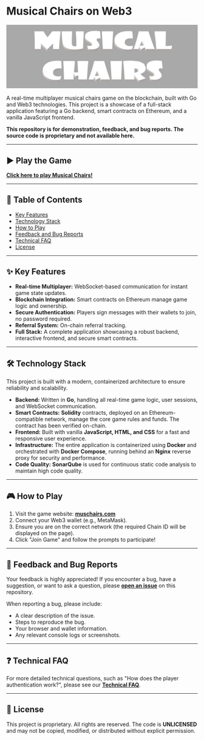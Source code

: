 # Musical Chairs on Web3

![Game Banner](https://github.com/crow-004/musical-chairs-game/blob/main/docs/banner.png)

A real-time multiplayer musical chairs game on the blockchain, built with Go and Web3 technologies. This project is a showcase of a full-stack application featuring a Go backend, smart contracts on Ethereum, and a vanilla JavaScript frontend.

**This repository is for demonstration, feedback, and bug reports. The source code is proprietary and not available here.**

---

## ▶️ Play the Game

**[Click here to play Musical Chairs!](https://muschairs.com)**

---

## 📜 Table of Contents

- [Key Features](#-key-features)
- [Technology Stack](#️-technology-stack)
- [How to Play](#-how-to-play)
- [Feedback and Bug Reports](#-feedback-and-bug-reports)
- [Technical FAQ](#-technical-faq)
- [License](#-license)

---

## ✨ Key Features

- **Real-time Multiplayer:** WebSocket-based communication for instant game state updates.
- **Blockchain Integration:** Smart contracts on Ethereum manage game logic and ownership.
- **Secure Authentication:** Players sign messages with their wallets to join, no password required.
- **Referral System:** On-chain referral tracking.
- **Full Stack:** A complete application showcasing a robust backend, interactive frontend, and secure smart contracts.

---

## 🛠️ Technology Stack

This project is built with a modern, containerized architecture to ensure reliability and scalability.

- **Backend:** Written in **Go**, handling all real-time game logic, user sessions, and WebSocket communication.
- **Smart Contracts:** **Solidity** contracts, deployed on an Ethereum-compatible network, manage the core game rules and funds. The contract has been verified on-chain.
- **Frontend:** Built with vanilla **JavaScript, HTML, and CSS** for a fast and responsive user experience.
- **Infrastructure:** The entire application is containerized using **Docker** and orchestrated with **Docker Compose**, running behind an **Nginx** reverse proxy for security and performance.
- **Code Quality:** **SonarQube** is used for continuous static code analysis to maintain high code quality.

---

## 🎮 How to Play

1.  Visit the game website: **[muschairs.com](https://muschairs.com)**
2.  Connect your Web3 wallet (e.g., MetaMask).
3.  Ensure you are on the correct network (the required Chain ID will be displayed on the page).
4.  Click "Join Game" and follow the prompts to participate!

---

## 🐞 Feedback and Bug Reports

Your feedback is highly appreciated! If you encounter a bug, have a suggestion, or want to ask a question, please **[open an issue](https://github.com/crow-004/musical-chairs-game/issues)** on this repository.

When reporting a bug, please include:
- A clear description of the issue.
- Steps to reproduce the bug.
- Your browser and wallet information.
- Any relevant console logs or screenshots.

---

## ❓ Technical FAQ

For more detailed technical questions, such as "How does the player authentication work?", please see our **[Technical FAQ](docs/FAQ.md)**.

---

## 📄 License

This project is proprietary. All rights are reserved. The code is **UNLICENSED** and may not be copied, modified, or distributed without explicit permission.
